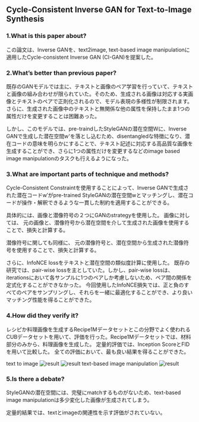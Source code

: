 ## Cycle-Consistent Inverse GAN for Text-to-Image Synthesis

### 1.What is this paper about?

この論文は、Inverse GANを、text2image, text-based image manipulationに適用したCycle-consistent Inverse GAN (CI-GAN)を提案した。


### 2.What’s better than previous paper?

既存のGANモデルでは主に、テキストと画像のペア学習を行っていて、テキストと画像の組み合わせが限られていた。そのため、生成される画像は対応する実画像とテキストのペアで正則化されるので、モデル表現の多様性が制限されます。
さらに、生成された画像中のテキストと無関係な他の属性を保持したまま1つの属性だけを変更することは困難あった。

しかし、このモデルでは、pre-traindしたStyleGANの潜在空間Wに、Inverse GANで生成した潜在空間w'を落とし込むため、disentangledな特徴になり、潜在コードの意味を明らかにすることで、テキスト記述に対応する高品質な画像を生成することができ、さらに1つの属性だけを変更するなどのimage based image manipulationのタスクも行えるようになった。

### 3.What are important parts of technique and methods?

Cycle-Consistent Constraintを使用することによって、Inverse GANで生成された潜在コードw′がpre-trained StyleGANの潜在空間wとマッチングし、潜在コードが操作・解釈できるような一貫した制約を適用することができる。

具体的には、画像と潜像符号の２つにGANのstrategyを使用した。
画像に対しては、
元の画像と、潜像符号から潜在空間を介して生成された画像を使用することで、損失と計算する。

潜像符号に関しても同様に、
元の潜像符号と、潜在空間から生成された潜像符号を使用することで、損失と計算する。

さらに、InfoNCE lossをテキストと潜在空間の類似度計算に使用した。
既存の研究では、pair-wise lossを主としていた。しかし、pair-wise lossは、iterationsにおいて各サンプルに1つのペアしか考慮しないため、ペア間の関係を定式化することができなかった。
今回使用したInfoNCE損失では、正と負のすべてのペアをサンプリングし、それらを一緒に最適化することができ、より良いマッチング性能を得ることができた。

### 4.How did they verify it?

レシピか料理画像を生成するRecipe1Mデータセットとこの分野でよく使われるCUBデータセットを用いて、評価を行った。Recipe1Mデータセットでは、材料部分のみから、料理画像を生成した。
定量的評価では、Inception ScoreとFIDを用いて比較した。
全ての評価において、最も良い結果を得ることができた。

text to image
![result](../../../../img/CI_GAN＿COOK.jpg)
![result](../../../../img/CI_GAN＿CUB.jpg)
text-based image manipulation
![result](../../../../img/CI_GAN＿MANI.jpg)

### 5.Is there a debate?
StyleGANの潜在空間には、完璧にmatchするものがないため、text-based image manipulationは多少変化した画像が生成されてしまう。

定量的結果では、textとimageの関連性を示す評価がされていない。

